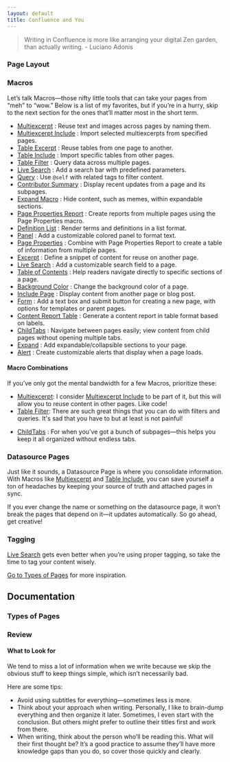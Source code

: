 ```yaml
---
layout: default
title: Confluence and You
---
```


>Writing in Confluence is more like arranging your digital Zen garden, than actually writing. - Luciano Adonis

### Page Layout

### Macros

Let’s talk Macros—those nifty little tools that can take your pages from “meh” to “wow.” Below is a list of my favorites, but if you’re in a hurry, skip to the next section for the ones that’ll matter most in the short term.

- [Multiexcerpt]() : Reuse text and images across pages by naming them.
- [Multiexcerpt Include]() : Import selected multiexcerpts from specified pages.
- [Table Excerpt]() : Reuse tables from one page to another.
- [Table Include]() : Import specific tables from other pages.
- [Table Filter]() : Query data across multiple pages.
- [Live Search]() : Add a search bar with predefined parameters.
- [Query]() : Use `@self` with related tags to filter content.
- [Contributor Summary]() : Display recent updates from a page and its subpages.  
- [Expand Macro]() : Hide content, such as memes, within expandable sections.
- [Page Properties Report]() : Create reports from multiple pages using the Page Properties macro.
- [Definition List]() : Render terms and definitions in a list format.
- [Panel]() : Add a customizable colored panel to format text.
- [Page Properties]() : Combine with Page Properties Report to create a table of information from multiple pages.
- [Excerpt]() : Define a snippet of content for reuse on another page.
- [Live Search]() : Add a customizable search field to a page.
- [Table of Contents]() : Help readers navigate directly to specific sections of a page.
- [Background Color]() : Change the background color of a page.
- [Include Page]() : Display content from another page or blog post.
- [Form]() : Add a text box and submit button for creating a new page, with options for templates or parent pages.
- [Content Report Table]() : Generate a content report in table format based on labels.
- [ChildTabs]() : Navigate between pages easily; view content from child pages without opening multiple tabs.
- [Expand]() : Add expandable/collapsible sections to your page.
- [Alert]() : Create customizable alerts that display when a page loads.


#### Macro Combinations

If you’ve only got the mental bandwidth for a few Macros, prioritize these:

* [Multiexcerpt](): I consider [Multiexcerpt Include]() to be part of it, but this will allow you to reuse content in other pages. Like code!
* [Table Filter](): There are such great things that you can do with filters and queries. It's sad that you have to but at least is not painful!
- [ChildTabs]() : For when you’ve got a bunch of subpages—this helps you keep it all organized without endless tabs.

### Datasource Pages

Just like it sounds, a Datasource Page is where you consolidate information. With Macros like [Multiexcerpt]() and [Table Include](), you can save yourself a ton of headaches by keeping your source of truth and attached pages in sync.

If you ever change the name or something on the datasource page, it won’t break the pages that depend on it—it updates automatically. So go ahead, get creative!

### Tagging

[Live Search]() gets even better when you’re using proper tagging, so take the time to tag your content wisely.

[Go to Types of Pages](#types-of-pages) for more inspiration.


## Documentation

### Types of Pages

### Review

#### What to Look for

We tend to miss a lot of information when we write because we skip the obvious stuff to keep things simple, which isn’t necessarily bad.

Here are some tips:

- Avoid using subtitles for everything—sometimes less is more.
- Think about your approach when writing. Personally, I like to brain-dump everything and then organize it later. Sometimes, I even start with the conclusion. But others might prefer to outline their titles first and work from there.
- When writing, think about the person who’ll be reading this. What will their first thought be? It’s a good practice to assume they’ll have more knowledge gaps than you do, so cover those quickly and clearly.






